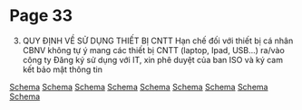 # Page 33

3. QUY ĐỊNH VỀ SỬ DỤNG THIẾT BỊ CNTT
Hạn chế đối với thiết bị cá nhân
CBNV không tự ý mang các thiết bị
CNTT (laptop, Ipad, USB...) ra/vào
công ty
Đăng ký sử dụng với IT, xin phê
duyệt của ban ISO và ký cam kết
bảo mật thông tin

[Schema](page_33_table_1.png)
[Schema](page_33_img_0.png)
[Schema](page_33_img_1.png)
[Schema](page_33_img_2.png)
[Schema](page_33_img_3.png)
[Schema](page_33_img_4.png)
[Schema](page_33_img_5.png)
[Schema](page_33_img_6.png)
[Schema](page_33_img_7.png)
